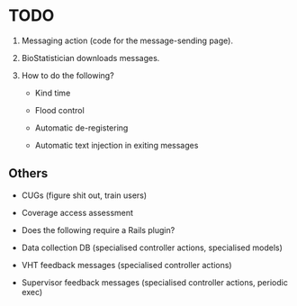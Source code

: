 TODO
====

1.  Messaging action (code for the message-sending page).

2.  BioStatistician downloads messages.

3.  How to do the following?

    - Kind time

    - Flood control

    - Automatic de-registering

    - Automatic text injection in exiting messages

Others
------

- CUGs (figure shit out, train users)

- Coverage access assessment

- Does the following require a Rails plugin?

- Data collection DB (specialised controller actions, specialised models)

- VHT feedback messages (specialised controller actions)

- Supervisor feedback messages (specialised controller actions, periodic exec)
